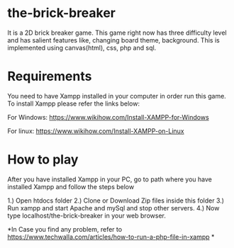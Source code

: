 # the-brick-breaker
It is a 2D brick breaker game. This game right now has three difficulty level and has salient features like, changing board theme, background. This is implemented using canvas(html), css, php and sql.

# Requirements
 You need to have Xampp installed in your computer in order run this game. To install Xampp please refer the links below:
 
 For Windows: https://www.wikihow.com/Install-XAMPP-for-Windows
 
 For linux: https://www.wikihow.com/Install-XAMPP-on-Linux
 
# How to play

After you have installed Xampp in your PC, go to path where you have installed Xampp and follow the steps below

1.) Open htdocs folder
2.) Clone or Download Zip files inside this folder
3.) Run xampp and start Apache and mySql and stop other servers.
4.) Now type localhost/the-brick-breaker in your web browser. 

*In Case you find any problem, refer to https://www.techwalla.com/articles/how-to-run-a-php-file-in-xampp *


 

